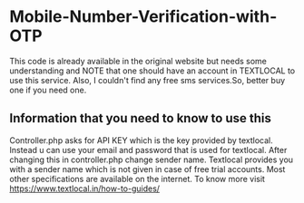 # Mobile-Number-Verification-with-OTP
This code is already available in the original website but needs some understanding and NOTE that one should have an account in TEXTLOCAL to use this service. Also, I couldn't find any free sms services.So, better buy one if you need one.

## Information that you need to know to use this
Controller.php asks for API KEY which is the key provided by textlocal.
Instead u can use your email and password that is used for textlocal.
After changing this in controller.php change sender name.
Textlocal provides you with a sender name which is not given in case of free trial accounts.
Most other specifications are available on the internet. To know more visit https://www.textlocal.in/how-to-guides/
